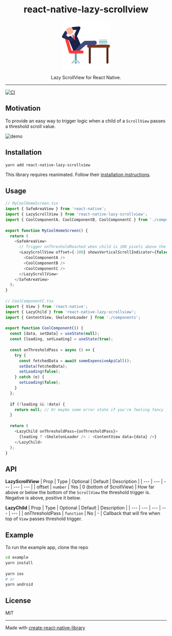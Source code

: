 <div align="center">
  <h1>react-native-lazy-scrollview</h1>
  <a href="https://www.youtube.com/watch?v=3jqTqrGtGjg">
    <img alt="lazy man" width=150 src="lazy.svg">
  </a>
  <p>Lazy ScrollView for React Native.</p>
</div>
<hr />

[![CI](https://github.com/johnhaup/react-native-lazy-scrollview/actions/workflows/ci.yml/badge.svg)](https://github.com/johnhaup/react-native-lazy-scrollview/actions/workflows/ci.yml)

## Motivation

To provide an easy way to trigger logic when a child of a `ScrollView` passes a threshold scroll value.

<img alt="demo" src="./__tests__/demo.gif" width=300 height=649/>

## Installation

```sh
yarn add react-native-lazy-scrollview
```

This library requires reanimated. Follow their [installation instructions](https://docs.swmansion.com/react-native-reanimated/docs/fundamentals/installation).

## Usage

```js
// MyCoolHomeScreen.tsx
import { SafeAreaView } from 'react-native';
import { LazyScrollView } from 'react-native-lazy-scrollview';
import { CoolComponentA, CoolComponentB, CoolComponentC } from './components';

export function MyCoolHomeScreen() {
  return (
    <SafeAreaView>
      // Trigger onThresholdReached when child is 100 pixels above the bottom
      <LazyScrollView offset={-100} showsVerticalScrollIndicator={false}>
        <CoolComponentA />
        <CoolComponentB />
        <CoolComponentC />
      </LazyScrollView>
    </SafeAreaView>
  );
}

// CoolComponentC.tsx
import { View } from 'react-native';
import { LazyChild } from 'react-native-lazy-scrollview';
import { ContentView, SkeletonLoader } from './components';

export function CoolComponentC() {
  const [data, setData] = useState(null);
  const [loading, setLoading] = useState(true);

  const onThresholdPass = async () => {
    try {
      const fetchedData = await someExpensiveApiCall();
      setData(fetchedData);
      setLoading(false);
    } catch (e) {
      setLoading(false);
    }
  };

  if (!loading && !data) {
    return null; // Or maybe some error state if you're feeling fancy
  }

  return (
    <LazyChild onThresholdPass={onThresholdPass}>
      {loading ? <SkeletonLoader /> : <ContentView data={data} />}
    </LazyChild>
  );
}
```

## API

**LazyScrollView**
| Prop | Type | Optional | Default | Description |
| --- | --- | --- | --- | --- |
| offset | `number` | Yes | 0 (bottom of ScrollView) | How far above or below the bottom of the `ScrollView` the threshold trigger is. Negative is above, positive it below.

**LazyChild**
| Prop | Type | Optional | Default | Description |
| --- | --- | --- | --- | --- |
| onThresholdPass | `function` | No | - | Callback that will fire when top of `View` passes threshold trigger.

## Example

To run the example app, clone the repo

```bash
cd example
yarn install

yarn ios
# or
yarn android
```

## License

MIT

---

Made with [create-react-native-library](https://github.com/callstack/react-native-builder-bob)
